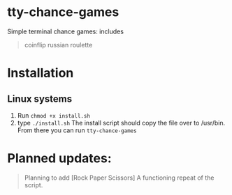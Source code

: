 # tty-chance-games
Simple terminal chance games: includes 
> coinflip
> russian roulette
# Installation

## Linux systems
1. Run `chmod +x install.sh`
2. type `./install.sh`
The install script should copy the file over to /usr/bin. From there you can run `tty-chance-games`


# Planned updates:
> Planning to add [Rock Paper Scissors]
> A functioning repeat of the script.


